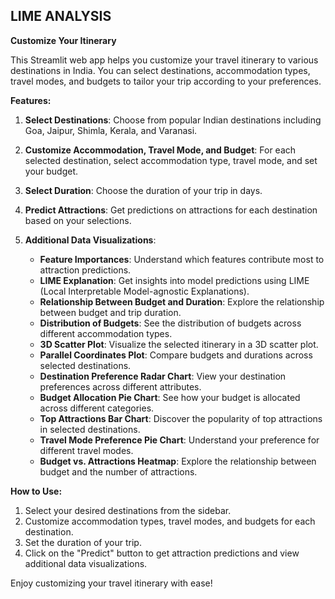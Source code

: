## LIME ANALYSIS

**Customize Your Itinerary**

This Streamlit web app helps you customize your travel itinerary to various destinations in India. You can select destinations, accommodation types, travel modes, and budgets to tailor your trip according to your preferences.

**Features:**

1. **Select Destinations**: Choose from popular Indian destinations including Goa, Jaipur, Shimla, Kerala, and Varanasi.

2. **Customize Accommodation, Travel Mode, and Budget**: For each selected destination, select accommodation type, travel mode, and set your budget.

3. **Select Duration**: Choose the duration of your trip in days.

4. **Predict Attractions**: Get predictions on attractions for each destination based on your selections.

5. **Additional Data Visualizations**:
   - **Feature Importances**: Understand which features contribute most to attraction predictions.
   - **LIME Explanation**: Get insights into model predictions using LIME (Local Interpretable Model-agnostic Explanations).
   - **Relationship Between Budget and Duration**: Explore the relationship between budget and trip duration.
   - **Distribution of Budgets**: See the distribution of budgets across different accommodation types.
   - **3D Scatter Plot**: Visualize the selected itinerary in a 3D scatter plot.
   - **Parallel Coordinates Plot**: Compare budgets and durations across selected destinations.
   - **Destination Preference Radar Chart**: View your destination preferences across different attributes.
   - **Budget Allocation Pie Chart**: See how your budget is allocated across different categories.
   - **Top Attractions Bar Chart**: Discover the popularity of top attractions in selected destinations.
   - **Travel Mode Preference Pie Chart**: Understand your preference for different travel modes.
   - **Budget vs. Attractions Heatmap**: Explore the relationship between budget and the number of attractions.

**How to Use:**

1. Select your desired destinations from the sidebar.
2. Customize accommodation types, travel modes, and budgets for each destination.
3. Set the duration of your trip.
4. Click on the "Predict" button to get attraction predictions and view additional data visualizations.

Enjoy customizing your travel itinerary with ease!

